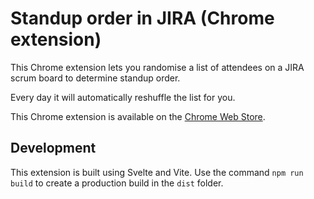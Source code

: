 # Standup order in JIRA (Chrome extension)

This Chrome extension lets you randomise a list of attendees on a JIRA scrum board to determine standup order.

Every day it will automatically reshuffle the list for you.

This Chrome extension is available on the [Chrome Web Store](https://chrome.google.com/webstore/detail/standup-order-in-jira/fnhgeigmbcphhhcffnbedlhkfodhoail).

## Development

This extension is built using Svelte and Vite. Use the command `npm run build` to create a production build in the `dist` folder.
